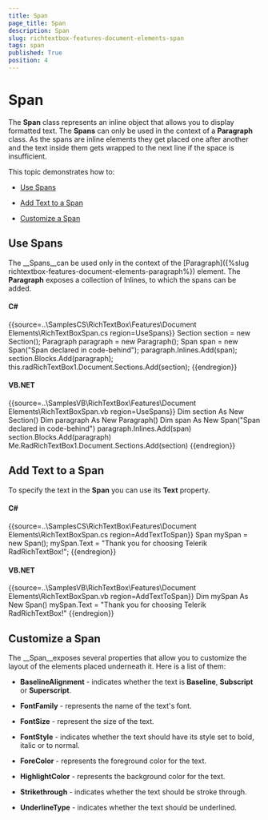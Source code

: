 ```yaml
---
title: Span
page_title: Span
description: Span
slug: richtextbox-features-document-elements-span
tags: span
published: True
position: 4
---
```


# Span



The __Span__ class represents an inline object that allows you to display formatted text.
        The __Spans__ can only be used in the context of a __Paragraph__ class.
        As the spans are inline elements they get placed one after another and the text inside them gets wrapped to the
        next line if the space is insufficient.
      

This topic demonstrates how to:

* [Use Spans](#use-spans)

* [Add Text to a Span](#add-text-to-a-span)

* [Customize a Span](#customize-a-span)

## Use Spans

The __Spans__can be used only in the context of the
          [Paragraph]({%slug richtextbox-features-document-elements-paragraph%}) element.
          The __Paragraph__ exposes a collection of Inlines, to which
          the spans can be added.
        

#### __C#__

{{source=..\SamplesCS\RichTextBox\Features\Document Elements\RichTextBoxSpan.cs region=UseSpans}}
	            Section section = new Section();
	            Paragraph paragraph = new Paragraph();
	            Span span = new Span("Span declared in code-behind");
	            paragraph.Inlines.Add(span);
	            section.Blocks.Add(paragraph);
	            this.radRichTextBox1.Document.Sections.Add(section);
	{{endregion}}



#### __VB.NET__

{{source=..\SamplesVB\RichTextBox\Features\Document Elements\RichTextBoxSpan.vb region=UseSpans}}
	        Dim section As New Section()
	        Dim paragraph As New Paragraph()
	        Dim span As New Span("Span declared in code-behind")
	        paragraph.Inlines.Add(span)
	        section.Blocks.Add(paragraph)
	        Me.RadRichTextBox1.Document.Sections.Add(section)
	{{endregion}}



## Add Text to a Span

To specify the text in the __Span__ you can use its __Text__ property.
        

#### __C#__

{{source=..\SamplesCS\RichTextBox\Features\Document Elements\RichTextBoxSpan.cs region=AddTextToSpan}}
	            Span mySpan = new Span();
	            mySpan.Text = "Thank you for choosing Telerik RadRichTextBox!";
	{{endregion}}



#### __VB.NET__

{{source=..\SamplesVB\RichTextBox\Features\Document Elements\RichTextBoxSpan.vb region=AddTextToSpan}}
	        Dim mySpan As New Span()
	        mySpan.Text = "Thank you for choosing Telerik RadRichTextBox!"
	{{endregion}}



## Customize a Span

The __Span__exposes several properties that allow you to customize the layout
          of the elements placed underneath it. Here is a list of them:
        

* __BaselineAlignment__ - indicates whether the text is __Baseline__, __Subscript__ or __Superscript__.
            

* __FontFamily__ - represents the name of the text's font.
            

* __FontSize__ - represent the size of the text.
            

* __FontStyle__ - indicates whether the text should have its style set to bold, italic or to normal.
            

* __ForeColor__ - represents the foreground color for the text.
            

* __HighlightColor__ - represents the background color for the text.
            

* __Strikethrough__ - indicates whether the text should be stroke through.
            

* __UnderlineType__ - indicates whether the text should be underlined.
            
